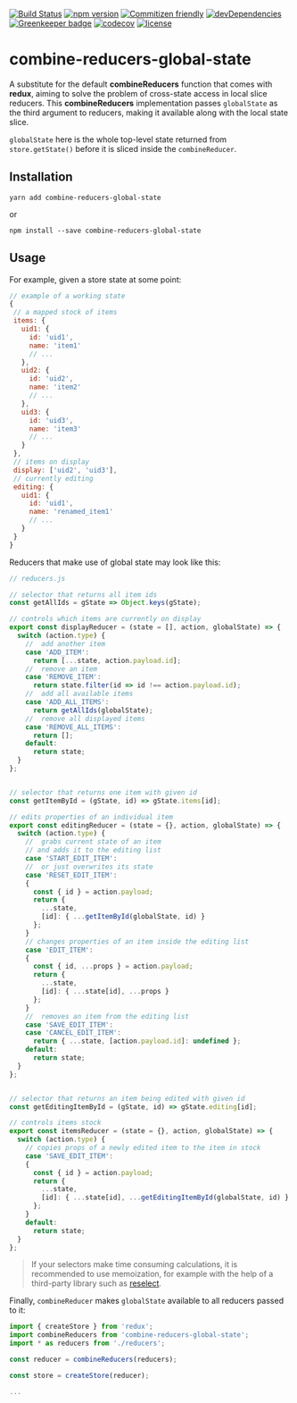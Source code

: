 [![Build Status](https://travis-ci.org/Velenir/combine-reducers-global-state.svg?branch=master)](https://travis-ci.org/Velenir/combine-reducers-global-state) [![npm version](https://badge.fury.io/js/combine-reducers-global-state.svg)](https://badge.fury.io/js/combine-reducers-global-state) [![Commitizen friendly](https://img.shields.io/badge/commitizen-friendly-brightgreen.svg)](http://commitizen.github.io/cz-cli/)  [![devDependencies](https://david-dm.org/velenir/combine-reducers-global-state/dev-status.svg)](https://david-dm.org/velenir/combine-reducers-global-state?type=dev) [![Greenkeeper badge](https://badges.greenkeeper.io/Velenir/combine-reducers-global-state.svg)](https://greenkeeper.io/) [![codecov](https://codecov.io/gh/Velenir/combine-reducers-global-state/branch/master/graph/badge.svg)](https://codecov.io/gh/Velenir/combine-reducers-global-state) [![license](https://img.shields.io/github/license/mashape/apistatus.svg)](https://github.com/velenir/combine-reducers-global-state/blob/master/LICENSE)

# combine-reducers-global-state

A substitute for the default **combineReducers** function that comes with **redux**, aiming to solve the problem of cross-state access in local slice reducers. This **combineReducers** implementation passes `globalState` as the third argument to reducers, making it available along with the local state slice.

 `globalState` here is the whole top-level state returned from `store.getState()` before it is sliced inside the `combineReducer`.

## Installation

```shell
yarn add combine-reducers-global-state
```

or

```shell
npm install --save combine-reducers-global-state
```

## Usage

For example, given a store state at some point:

```js
// example of a working state
{
 // a mapped stock of items
 items: {
   uid1: {
     id: 'uid1',
     name: 'item1'
     // ...
   },
   uid2: {
     id: 'uid2',
     name: 'item2'
     // ...
   },
   uid3: {
     id: 'uid3',
     name: 'item3'
     // ...
   }
 },
 // items on display
 display: ['uid2', 'uid3'],
 // currently editing
 editing: {
   uid1: {
     id: 'uid1',
     name: 'renamed_item1'
     // ...
   }
 }
}
```

Reducers that make use of global state may look like this:

```js
// reducers.js

// selector that returns all item ids
const getAllIds = gState => Object.keys(gState);

// controls which items are currently on display
export const displayReducer = (state = [], action, globalState) => {
  switch (action.type) {
    //  add another item
    case 'ADD_ITEM':
      return [...state, action.payload.id];
    //  remove an item
    case 'REMOVE_ITEM':
      return state.filter(id => id !== action.payload.id);
    //  add all available items
    case 'ADD_ALL_ITEMS':
      return getAllIds(globalState);
    //  remove all displayed items
    case 'REMOVE_ALL_ITEMS':
      return [];
    default:
      return state;
  }
};


// selector that returns one item with given id
const getItemById = (gState, id) => gState.items[id];

// edits properties of an individual item
export const editingReducer = (state = {}, action, globalState) => {
  switch (action.type) {
    //  grabs current state of an item
    // and adds it to the editing list
    case 'START_EDIT_ITEM':
    //  or just overwrites its state
    case 'RESET_EDIT_ITEM':
    {
      const { id } = action.payload;
      return {
        ...state,
        [id]: { ...getItemById(globalState, id) }
      };
    }
    // changes properties of an item inside the editing list
    case 'EDIT_ITEM':
    {
      const { id, ...props } = action.payload;
      return {
        ...state,
        [id]: { ...state[id], ...props }
      };
    }
    //  removes an item from the editing list
    case 'SAVE_EDIT_ITEM':
    case 'CANCEL_EDIT_ITEM':
      return { ...state, [action.payload.id]: undefined };
    default:
      return state;
  }
};


// selector that returns an item being edited with given id
const getEditingItemById = (gState, id) => gState.editing[id];

// controls items stock
export const itemsReducer = (state = {}, action, globalState) => {
  switch (action.type) {
    // copies props of a newly edited item to the item in stock
    case 'SAVE_EDIT_ITEM':
    {
      const { id } = action.payload;
      return {
        ...state,
        [id]: { ...state[id], ...getEditingItemById(globalState, id) }
      };
    }
    default:
      return state;
  }
};

```

> If your selectors make time consuming calculations, it is recommended to use memoization, for example with the help of a third-party library such as [reselect](https://github.com/reactjs/reselect).

Finally, `combineReducer` makes `globalState` available to all reducers passed to it:

```js
import { createStore } from 'redux';
import combineReducers from 'combine-reducers-global-state';
import * as reducers from './reducers';

const reducer = combineReducers(reducers);

const store = createStore(reducer);

...
```
